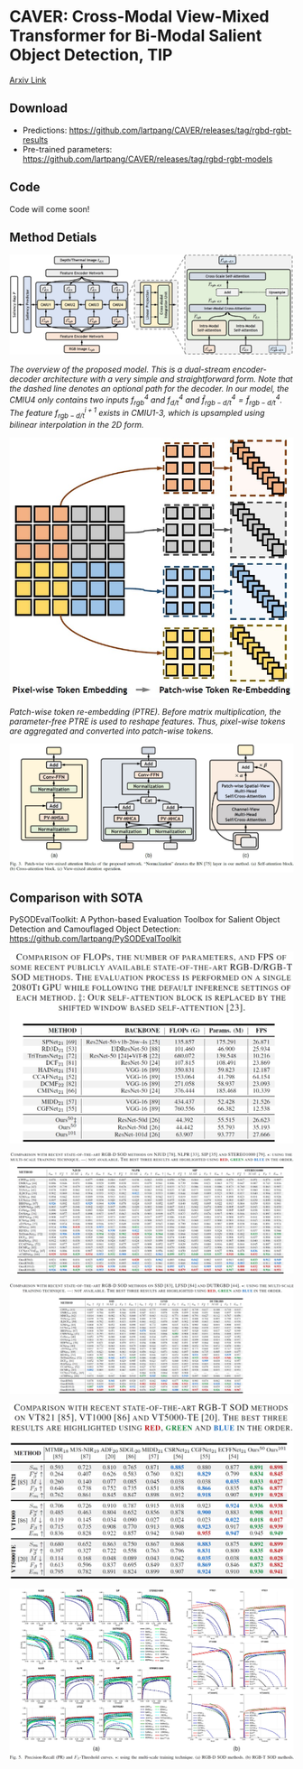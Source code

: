 # CAVER: Cross-Modal View-Mixed Transformer for Bi-Modal Salient Object Detection, TIP

[Arxiv Link](https://arxiv.org/abs/2112.02363)

## Download

- Predictions: https://github.com/lartpang/CAVER/releases/tag/rgbd-rgbt-results
- Pre-trained parameters: https://github.com/lartpang/CAVER/releases/tag/rgbd-rgbt-models

## Code

Code will come soon!

## Method Detials

![](./assets/net.jpg)

*The overview of the proposed model. This is a dual-stream encoder-decoder architecture with a very simple and straightforward form. Note that the dashed line denotes an optional path for the decoder. In our model, the CMIU4 only contains two inputs $f^{4}_{rgb}$ and $f^{4}_{d/t}$ and $\hat{f}^{4}_{rgb-d/t}=\tilde{f}^{4}_{rgb-d/t}$. The feature $f^{i+1}_{rgb-d/t}$ exists in CMIU1-3, which is upsampled using bilinear interpolation in the 2D form.*

![](./assets/ptre.jpg)

*Patch-wise token re-embedding (PTRE). Before matrix multiplication, the parameter-free PTRE is used to reshape features. Thus, pixel-wise tokens are aggregated and converted into patch-wise tokens.*

![](./assets/vma.jpg)


## Comparison with SOTA

PySODEvalToolkit: A Python-based Evaluation Toolbox for Salient Object Detection and Camouflaged Object Detection: <https://github.com/lartpang/PySODEvalToolkit>

![](./assets/flops-params-fps.jpg)

![](./assets/rgbd-results-0.jpg)

![](./assets/rgbd-results-1.jpg)

![](./assets/rgbt-results.jpg)

![](./assets/prfm.jpg)
